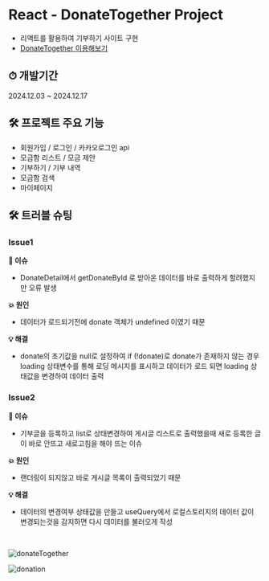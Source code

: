 # React -  DonateTogether Project

- 리액트를 활용하여 기부하기 사이트 구현
- [DonateTogether 이용해보기](https://donate-together-wjlee.vercel.app/)



## ⏱ 개발기간 

2024.12.03 ~ 2024.12.17


## 🛠 프로젝트 주요 기능

- 회원가입 / 로그인 / 카카오로그인 api
- 모금함 리스트 / 모금 제안
- 기부하기 / 기부 내역
- 모금함 검색
- 마이페이지

## 🛠 트러블 슈팅

###  Issue1

**🚨 이슈** 
-  DonateDetail에서 getDonateById 로 받아온 데이터를 바로 출력하게 할려했지만 오류 발생

**💥 원인**
  - 데이터가 로드되기전에 donate 객체가 undefined 이였기 때문

**💡 해결**
- donate의 초기값을 null로 설정하여 if (!donate)로 donate가 존재하지 않는 경우 loading 상태변수를 통해 로딩 메시지를 표시하고 데이터가 로드 되면 loading 상태값을 변경하여 데이터 출력

###  Issue2

**🚨 이슈** 
- 기부글을 등록하고 list로 상태변경하여 게시글 리스트로 출력했을때 새로 등록한 글이 바로 안뜨고 새로고침을 해야 뜨는 이슈

**💥 원인**
  - 랜더링이 되지않고 바로 게시글 목록이 출력되었기 때문

**💡 해결**
 - 데이터의 변경여부 상태값을 만들고 useQuery에서 로컬스토리지의 데이터 값이 변경되는것을 감지하면 다시 데이터를 불러오게 작성

<br/>

![donateTogether](https://github.com/user-attachments/assets/aeac3621-d85e-4e80-af79-5878bc7cdbbe)

![donation](https://github.com/user-attachments/assets/2602a88d-a038-4997-82db-76d11d7c9c3f)



